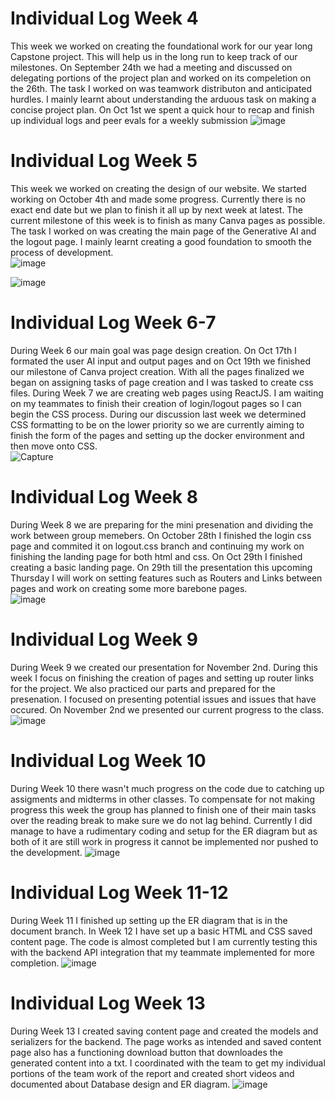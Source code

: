 
# Individual Log Week 4
This week we worked on creating the foundational work for our year long Capstone project. This will help us in the long run to keep track of our milestones. On September 24th we had a meeting and discussed on delegating portions of the project plan and worked on its compeletion on the 26th. The task I worked on was teamwork distributon and anticipated hurdles. I mainly learnt about understanding the arduous task on making a concise project plan. On Oct 1st we spent a quick hour to recap and finish up individual logs and peer evals for a weekly submission 
![image](https://github.com/COSC-499-W2023/year-long-project-team-11/assets/90084005/2a57c281-1a6b-4e48-a986-47e20ff9cc11)

# Individual Log Week 5
This week we worked on creating the design of our website. We started working on October 4th and made some progress. Currently there is no exact end date but we plan to finish it all up by next week at latest. The current milestone of this week is to finish as many Canva pages as possible. The task I worked on was creating the main page of the Generative AI and the logout page. I mainly learnt creating a good foundation to smooth the process of development.  
![image](https://github.com/COSC-499-W2023/year-long-project-team-11/assets/90084005/519b3a55-fd3e-4687-85ea-af1e7f3df14f)

![image](https://github.com/COSC-499-W2023/year-long-project-team-11/assets/90084005/a2a0f0ba-9011-42b7-8481-bc20eb6aac6f)
# Individual Log Week 6-7
During Week 6 our main goal was page design creation. On Oct 17th I formated the user AI input and output pages and on Oct 19th we finished our milestone of Canva project creation. With all the pages finalized we began on assigning tasks of page creation and I was tasked to create css files. 
During Week 7 we are creating web pages using ReactJS. I am waiting on my teammates to finish their creation of login/logout pages so I can begin the CSS process. During our discussion last week we determined CSS formatting to be on the lower priority so we are currently aiming to finish the form of the pages and setting up the docker environment and then move onto CSS.  
![Capture](https://github.com/COSC-499-W2023/year-long-project-team-11/assets/90084005/288ffac8-790c-47fd-9737-a3e2bc8121f3)
# Individual Log Week 8 
During Week 8 we are preparing for the mini presenation and dividing the work between group memebers. On October 28th I finished the login css page and commited it on logout.css branch and continuing my work on finishing the landing page for both html and css. On Oct 29th I finished creating a basic landing page. On 29th till the presentation this upcoming Thursday I will work on setting features such as Routers and Links between pages and work on creating some more barebone pages.  
![image](https://github.com/COSC-499-W2023/year-long-project-team-11/assets/90084005/49afb129-2af6-476a-9d0c-f4b5aeb21cf8)
# Individual Log Week 9
During Week 9 we created our presentation for November 2nd. During this week I focus on finishing the creation of pages and setting up router links for the project. We also practiced our parts and prepared for the presenation. I focused on presenting potential issues and issues that have occured. On November 2nd we presented our current progress to the class. 
![image](https://github.com/COSC-499-W2023/year-long-project-team-11/assets/90084005/c0ab57e3-c9be-43fd-a6c9-ab79e7b4a6d1)

# Individual Log Week 10
During Week 10 there wasn't much progress on the code due to catching up assigments and midterms in other classes. To compensate for not making progress this week the group has planned to finish one of their main tasks over the reading break to make sure we do not lag behind. Currently I did manage to have a rudimentary coding and setup for the ER diagram but as both of it are still work in progress it cannot be implemented nor pushed to the development. 
![image](https://github.com/COSC-499-W2023/year-long-project-team-11/assets/90084005/aa74e76c-2f33-4b7e-9012-e37dcc8ffdce)
# Individual Log Week 11-12
During Week 11 I finished up setting up the ER diagram that is in the document branch. In Week 12 I have set up a basic HTML and CSS saved content page. The code is almost completed but I am currently testing this with the backend API integration that my teammate implemented for more completion. 
![image](https://github.com/COSC-499-W2023/year-long-project-team-11/assets/90084005/728b8fef-093a-47fb-ae10-de1b05281941)
# Individual Log Week 13
During Week 13 I created saving content page and created the models and serializers for the backend. The page works as intended and saved content page also has a functioning download button that downloades the generated content into a txt. I coordinated with the team to get my individual portions of the team work of the report and created short videos and documented about Database design and ER diagram. 
![image](https://github.com/COSC-499-W2023/year-long-project-team-11/assets/90084005/4ff70dda-bef7-4b3b-8e00-c589793aebed)

